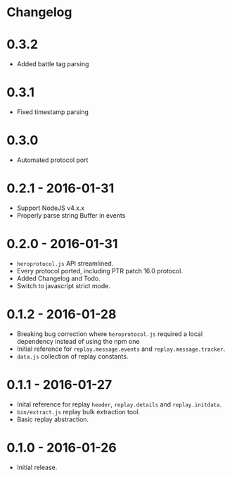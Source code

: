 # Changelog

# 0.3.2

- Added battle tag parsing

# 0.3.1

- Fixed timestamp parsing

# 0.3.0

- Automated protocol port

# 0.2.1 - 2016-01-31

- Support NodeJS v4.x.x
- Properly parse string Buffer in events

# 0.2.0 - 2016-01-31

- `heroprotocol.js` API streamlined.
- Every protocol ported, including PTR patch 16.0 protocol.
- Added Changelog and Todo.
- Switch to javascript strict mode.

# 0.1.2 - 2016-01-28

- Breaking bug correction where `heroprotocol.js` required a local dependency instead of using the npm one
- Initial reference for `replay.message.events` and `replay.message.tracker`.
- `data.js` collection of replay constants.

# 0.1.1 - 2016-01-27

- Inital reference for replay `header`, `replay.details` and `replay.initdata`.
- `bin/extract.js` replay bulk extraction tool.
- Basic replay abstraction.

# 0.1.0 - 2016-01-26

- Initial release.
